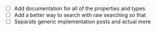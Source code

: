 - [ ] Add documentation for all of the properties and types
- [ ] Add a better way to search with raw searching so that
- [ ] Separate generic implementation posts and actual more
